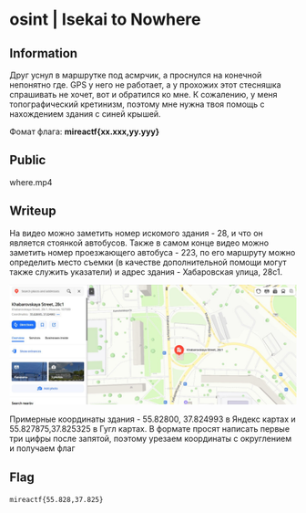# osint | Isekai to Nowhere

## Information
Друг уснул в маршрутке под аcмрчик, а проснулся на конечной непонятно где. GPS у него не работает, а у прохожих этот стесняшка спрашивать не хочет, вот и обратился ко мне. 
К сожалению, у меня топографический кретинизм, поэтому мне нужна твоя помощь с нахождением здания с синей крышей.

Фомат флага: **mireactf{xx.xxx,yy.yyy}**

## Public
where.mp4

## Writeup
На видео можно заметить номер искомого здания - 28, и что он является стоянкой автобусов. Также в самом конце видео можно заметить номер проезжающего автобуса - 223, по его маршруту можно определить место съемки (в качестве дополнительной помощи могут также служить указатели) и адрес здания - Хабаровская улица, 28с1. 

![](img/map.jpg)

Примерные координаты здания - 55.82800, 37.824993 в Яндекс картах и 55.827875,37.825325 в Гугл картах. В формате просят написать первые три цифры после запятой, поэтому урезаем координаты с округлением и получаем флаг

## Flag
`mireactf{55.828,37.825}`